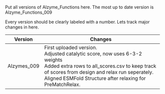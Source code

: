 Put all versions of AIzyme_Functions here. The most up to date version is AIzyme_Functions_009

Every version should be clearly labeled with a number. Lets track major changes in here.

| Version | Changes |
|----------|----------|
| AIzymes_009 | First uploaded version. <br> Adjusted catalytic score, now uses 6-3-2 weights <br> Added extra rows to all_scores.csv to keep track of scores from design and relax run seperately. <br> Aligned ESMFold Structure after relaxing for PreMatchRelax.|
